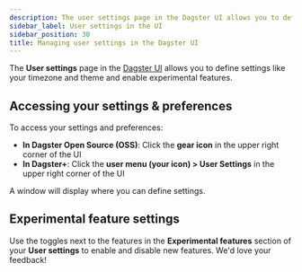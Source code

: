 ```yaml
---
description: The user settings page in the Dagster UI allows you to define settings like your timezone and theme and enable experimental features.
sidebar_label: User settings in the UI
sidebar_position: 30
title: Managing user settings in the Dagster UI
---
```


The **User settings** page in the [Dagster UI](/guides/operate/webserver) allows you to define settings like your timezone and theme and enable experimental features.

## Accessing your settings & preferences

To access your settings and preferences:

- **In Dagster Open Source (OSS)**: Click the **gear icon** in the upper right corner of the UI
- **In Dagster+**: Click the **user menu (your icon) > User Settings** in the upper right corner of the UI

A window will display where you can define settings.

## Experimental feature settings

Use the toggles next to the features in the **Experimental features** section of your **User settings** to enable and disable new features. We'd love your feedback!
